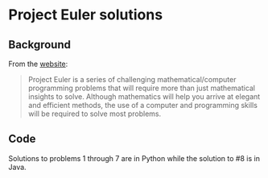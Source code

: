 # Project Euler solutions

## Background

From the [website](projecteuler.net):

> Project Euler is a series of challenging mathematical/computer programming problems that will require more than just mathematical insights to solve. Although mathematics will help you arrive at elegant and efficient methods, the use of a computer and programming skills will be required to solve most problems.

## Code

Solutions to problems 1 through 7 are in Python while the solution to #8 is in Java.
